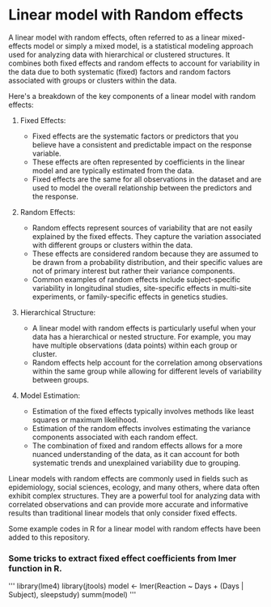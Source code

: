 # Linear model with Random effects

A linear model with random effects, often referred to as a linear mixed-effects model or simply a mixed model, is a statistical modeling approach used for analyzing data with hierarchical or clustered structures. It combines both fixed effects and random effects to account for variability in the data due to both systematic (fixed) factors and random factors associated with groups or clusters within the data.

Here's a breakdown of the key components of a linear model with random effects:

1. Fixed Effects:
   - Fixed effects are the systematic factors or predictors that you believe have a consistent and predictable impact on the response variable.
   - These effects are often represented by coefficients in the linear model and are typically estimated from the data.
   - Fixed effects are the same for all observations in the dataset and are used to model the overall relationship between the predictors and the response.

2. Random Effects:
   - Random effects represent sources of variability that are not easily explained by the fixed effects. They capture the variation associated with different groups or clusters within the data.
   - These effects are considered random because they are assumed to be drawn from a probability distribution, and their specific values are not of primary interest but rather their variance components.
   - Common examples of random effects include subject-specific variability in longitudinal studies, site-specific effects in multi-site experiments, or family-specific effects in genetics studies.

3. Hierarchical Structure:
   - A linear model with random effects is particularly useful when your data has a hierarchical or nested structure. For example, you may have multiple observations (data points) within each group or cluster.
   - Random effects help account for the correlation among observations within the same group while allowing for different levels of variability between groups.

4. Model Estimation:
   - Estimation of the fixed effects typically involves methods like least squares or maximum likelihood.
   - Estimation of the random effects involves estimating the variance components associated with each random effect.
   - The combination of fixed and random effects allows for a more nuanced understanding of the data, as it can account for both systematic trends and unexplained variability due to grouping.

Linear models with random effects are commonly used in fields such as epidemiology, social sciences, ecology, and many others, where data often exhibit complex structures. They are a powerful tool for analyzing data with correlated observations and can provide more accurate and informative results than traditional linear models that only consider fixed effects.


Some example codes in R for a linear model with random effects have been added to this repository.


### Some tricks to extract fixed effect coefficients from lmer function in R.
''' 
library(lme4)
library(jtools)
model <- lmer(Reaction ~ Days + (Days | Subject), sleepstudy)
summ(model) 
'''

